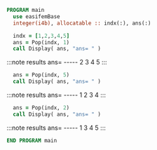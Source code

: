 ```fortran
PROGRAM main
  use easifemBase
  integer(i4b), allocatable :: indx(:), ans(:)
```

```fortran
  indx = [1,2,3,4,5]
  ans = Pop(indx, 1)
  call Display( ans, "ans= " )
```

:::note results
        ans=
        -----
          2
          3
          4
          5
:::

```fortran
  ans = Pop(indx, 5)
  call Display( ans, "ans= " )
```

:::note results
        ans=
        -----
          1
          2
          3
          4
:::

```fortran
  ans = Pop(indx, 2)
  call Display( ans, "ans= " )
```

:::note results 
        ans=
        -----
          1
          3
          4
          5
:::

```fortran
END PROGRAM main
```
